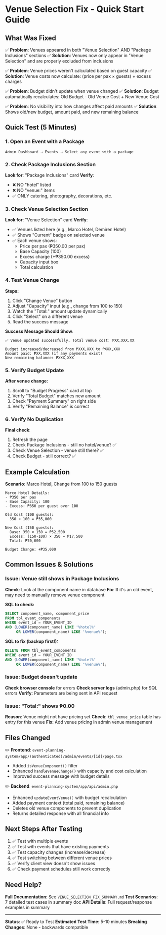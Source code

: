 # Venue Selection Fix - Quick Start Guide

## What Was Fixed

✅ **Problem**: Venues appeared in both "Venue Selection" AND "Package Inclusions" sections
✅ **Solution**: Venues now only appear in "Venue Selection" and are properly excluded from inclusions

✅ **Problem**: Venue prices weren't calculated based on guest capacity
✅ **Solution**: Venue costs now calculate: (price per pax × guests) + excess charges

✅ **Problem**: Budget didn't update when venue changed
✅ **Solution**: Budget automatically recalculates: Old Budget - Old Venue Cost + New Venue Cost

✅ **Problem**: No visibility into how changes affect paid amounts
✅ **Solution**: Shows old/new budget, amount paid, and new remaining balance

## Quick Test (5 Minutes)

### 1. Open an Event with a Package
```
Admin Dashboard → Events → Select any event with a package
```

### 2. Check Package Inclusions Section
**Look for**: "Package Inclusions" card
**Verify**:
- ❌ NO "hotel" listed
- ❌ NO "venue:" items
- ✅ ONLY catering, photography, decorations, etc.

### 3. Check Venue Selection Section
**Look for**: "Venue Selection" card
**Verify**:
- ✅ Venues listed here (e.g., Marco Hotel, Demiren Hotel)
- ✅ Shows "Current" badge on selected venue
- ✅ Each venue shows:
  - Price per pax (₱350.00 per pax)
  - Base Capacity (100)
  - Excess charge (+₱350.00 excess)
  - Capacity input box
  - Total calculation

### 4. Test Venue Change
**Steps:**
1. Click "Change Venue" button
2. Adjust "Capacity" input (e.g., change from 100 to 150)
3. Watch the "Total:" amount update dynamically
4. Click "Select" on a different venue
5. Read the success message

**Success Message Should Show:**
```
✅ Venue updated successfully. Total venue cost: ₱XX,XXX.XX

Budget increased/decreased from ₱XXX,XXX to ₱XXX,XXX
Amount paid: ₱XX,XXX (if any payments exist)
New remaining balance: ₱XXX,XXX
```

### 5. Verify Budget Update
**After venue change:**
1. Scroll to "Budget Progress" card at top
2. Verify "Total Budget" matches new amount
3. Check "Payment Summary" on right side
4. Verify "Remaining Balance" is correct

### 6. Verify No Duplication
**Final check:**
1. Refresh the page
2. Check Package Inclusions - still no hotel/venue? ✅
3. Check Venue Selection - venue still there? ✅
4. Check Budget - still correct? ✅

## Example Calculation

**Scenario**: Marco Hotel, Change from 100 to 150 guests

```
Marco Hotel Details:
- ₱350 per pax
- Base Capacity: 100
- Excess: ₱350 per guest over 100

Old Cost (100 guests):
  350 × 100 = ₱35,000

New Cost (150 guests):
  Base: 350 × 150 = ₱52,500
  Excess: (150-100) × 350 = ₱17,500
  Total: ₱70,000

Budget Change: +₱35,000
```

## Common Issues & Solutions

### Issue: Venue still shows in Package Inclusions
**Check**: Look at the component name in database
**Fix**: If it's an old event, may need to manually remove venue component

**SQL to check:**
```sql
SELECT component_name, component_price
FROM tbl_event_components
WHERE event_id = YOUR_EVENT_ID
AND (LOWER(component_name) LIKE '%hotel%'
     OR LOWER(component_name) LIKE '%venue%');
```

**SQL to fix (backup first!):**
```sql
DELETE FROM tbl_event_components
WHERE event_id = YOUR_EVENT_ID
AND (LOWER(component_name) LIKE '%hotel%'
     OR LOWER(component_name) LIKE '%venue%');
```

### Issue: Budget doesn't update
**Check browser console** for errors
**Check server logs** (admin.php) for SQL errors
**Verify**: Parameters are being sent in API request

### Issue: "Total:" shows ₱0.00
**Reason**: Venue might not have pricing set
**Check**: `tbl_venue_price` table has entry for this venue
**Fix**: Add venue pricing in admin venue management

## Files Changed

✏️ **Frontend**: `event-planning-system/app/(authenticated)/admin/events/[id]/page.tsx`
- Added `isVenueComponent()` filter
- Enhanced `handleVenueChange()` with capacity and cost calculation
- Improved success message with budget details

✏️ **Backend**: `event-planning-system/app/api/admin.php`
- Enhanced `updateEventVenue()` with budget recalculation
- Added payment context (total paid, remaining balance)
- Deletes old venue components to prevent duplication
- Returns detailed response with all financial info

## Next Steps After Testing

1. ✅ Test with multiple events
2. ✅ Test with events that have existing payments
3. ✅ Test capacity changes (increase/decrease)
4. ✅ Test switching between different venue prices
5. ✅ Verify client view doesn't show issues
6. ✅ Check payment schedules still work correctly

## Need Help?

**Full Documentation**: See `VENUE_SELECTION_FIX_SUMMARY.md`
**Test Scenarios**: 7 detailed test cases in summary doc
**API Details**: Full request/response examples in summary

---

**Status**: ✅ Ready to Test
**Estimated Test Time**: 5-10 minutes
**Breaking Changes**: None - backwards compatible
